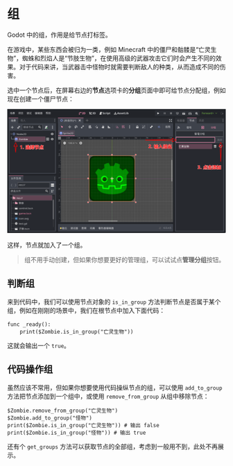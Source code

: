 # 组

Godot 中的组，作用是给节点打标签。

在游戏中，某些东西会被归为一类，例如 Minecraft 中的僵尸和骷髅是“亡灵生物”，蜘蛛和烈焰人是“节肢生物”，在使用高级的武器攻击它们时会产生不同的效果。对于代码来讲，当武器击中怪物时就需要判断敌人的种类，从而造成不同的伤害。

选中一个节点后，在屏幕右边的**节点**选项卡的**分组**页面中即可给节点分配组，例如现在创建一个僵尸节点：

![添加组](images/group.png)

这样，节点就加入了一个组。

> 组不用手动创建，但如果你想要更好的管理组，可以试试点**管理分组**按钮。

## 判断组

来到代码中，我们可以使用节点对象的 `is_in_group` 方法判断节点是否属于某个组，例如在刚刚的场景中，我们在根节点中加入下面代码：

```gdscript
func _ready():
    print($Zombie.is_in_group("亡灵生物"))
```

这就会输出一个 `true`。

## 代码操作组

虽然应该不常用，但如果你想要使用代码操纵节点的组，可以使用 `add_to_group` 方法把节点添加到一个组中，或使用 `remove_from_group` 从组中移除节点：

```gdscript
$Zombie.remove_from_group("亡灵生物")
$Zombie.add_to_group("怪物")
print($Zombie.is_in_group("亡灵生物")) # 输出 false
print($Zombie.is_in_group("怪物")) # 输出 true
```

还有个 `get_groups` 方法可以获取节点的全部组，考虑到一般用不到，此处不再展示。
